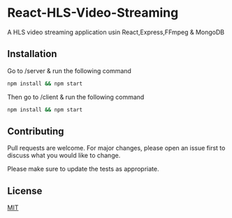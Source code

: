 # React-HLS-Video-Streaming

A HLS video streaming application usin React,Express,FFmpeg & MongoDB

## Installation

Go to /server & run the following command

```bash
npm install && npm start
```
Then go to /client & run the following command

```bash
npm install && npm start
```


## Contributing
Pull requests are welcome. For major changes, please open an issue first to discuss what you would like to change.

Please make sure to update the tests as appropriate.

## License
[MIT](https://choosealicense.com/licenses/mit/)
